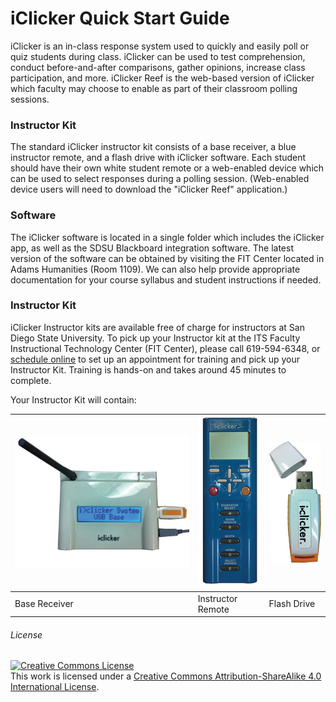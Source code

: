 # iClicker Quick Start Guide

iClicker is an in-class response system used to quickly and easily poll or quiz students during class. iClicker can be used to test comprehension, conduct before-and-after comparisons, gather opinions, increase class participation, and more. iClicker Reef is the web-based version of iClicker which faculty may choose to enable as part of their classroom polling sessions.

### Instructor Kit

The standard iClicker instructor kit consists of a base receiver, a blue instructor remote, and a flash drive with iClicker software. Each student should have their own white student remote or a web-enabled device which can be used to select responses during a polling session. (Web-enabled device users will need to download the "iClicker Reef" application.)

### Software

The iClicker software is located in a single folder which includes the iClicker app, as well as the SDSU Blackboard integration software. The latest version of the software can be obtained by visiting the FIT Center located in Adams Humanities (Room 1109). We can also help provide appropriate documentation for your course syllabus and student instructions if needed.


### Instructor Kit

iClicker Instructor kits are available free of charge for instructors at San Diego State University. To pick up your Instructor kit at the ITS Faculty Instructional Technology Center (FIT Center), please call 619-594-6348, or [schedule online](https://fitcenter.acuityscheduling.com/schedule.php?appointmentType=1226211) to set up an appointment for training and pick up your Instructor Kit. Training is hands-on and takes around 45 minutes to complete.

Your Instructor Kit will contain:

| ![](images/baseOn.jpg) | ![](images/iclicker-base-2.png) | ![](images/clicker_USB.jpg)|
| -- | -- | -- |
| Base Receiver | Instructor Remote | Flash Drive |


  
                      


###### License

<a rel="license" href="http://creativecommons.org/licenses/by-sa/4.0/"><img alt="Creative Commons License" style="border-width:0" src="https://i.creativecommons.org/l/by-sa/4.0/88x31.png" /></a><br />This work is licensed under a <a rel="license" href="http://creativecommons.org/licenses/by-sa/4.0/">Creative Commons Attribution-ShareAlike 4.0 International License</a>.